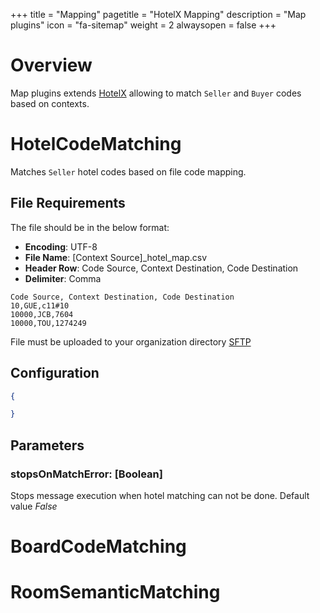 +++
title = "Mapping"
pagetitle = "HotelX Mapping"
description = "Map plugins"
icon = "fa-sitemap"
weight = 2
alwaysopen = false
+++

# Overview

Map plugins extends [HotelX](/hotelx/) allowing to match `Seller` and `Buyer` codes based on contexts.

# HotelCodeMatching

Matches `Seller` hotel codes based on file code mapping. 

## File Requirements

The file should be in the below format:

* **Encoding**: UTF-8
* **File Name**: [Context Source]_hotel_map.csv
* **Header Row**: Code Source, Context Destination, Code Destination
* **Delimiter**: Comma

```text
Code Source, Context Destination, Code Destination
10,GUE,c11#10
10000,JCB,7604
10000,TOU,1274249
```

File must be uploaded to your organization directory [SFTP](/travelgatex/data-automation/uploading-strategies)

## Configuration

```json
{

}
```

## Parameters

### stopsOnMatchError: [Boolean]
Stops message execution when hotel matching can not be done. Default value _False_

# BoardCodeMatching
 
 
# RoomSemanticMatching